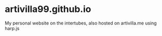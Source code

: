 artivilla99.github.io
=====================

My personal website on the intertubes, also hosted on artivilla.me using harp.js
